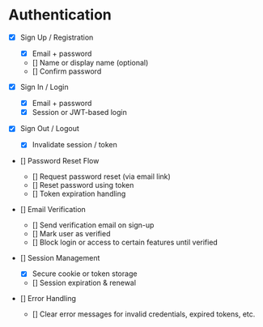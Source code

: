 # Authentication

- [x] Sign Up / Registration
  - [x] Email + password
  - [] Name or display name (optional)
  - [] Confirm password

- [x] Sign In / Login
  - [x] Email + password
  - [x] Session or JWT-based login

- [x] Sign Out / Logout
  - [x] Invalidate session / token

- [] Password Reset Flow
  - [] Request password reset (via email link)
  - [] Reset password using token
  - [] Token expiration handling

- [] Email Verification
  - [] Send verification email on sign-up
  - [] Mark user as verified
  - [] Block login or access to certain features until verified

- [] Session Management
  - [x] Secure cookie or token storage
  - [] Session expiration & renewal

- [] Error Handling
  - [] Clear error messages for invalid credentials, expired tokens, etc.
